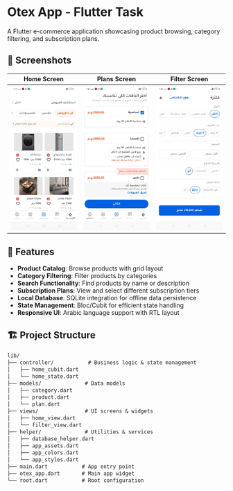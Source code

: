# Otex App - Flutter Task

A Flutter e-commerce application showcasing product browsing, category filtering, and subscription plans.

## 📱 Screenshots

| Home Screen | Plans Screen | Filter Screen |
|:-----------:|:------------:|:-------------:|
| <img src="screenShot/home.jpeg" width="250"> | <img src="screenShot/plans.jpeg" width="250"> | <img src="screenShot/filter.jpeg" width="250"> |

## 🚀 Features

- **Product Catalog**: Browse products with grid layout
- **Category Filtering**: Filter products by categories
- **Search Functionality**: Find products by name or description
- **Subscription Plans**: View and select different subscription tiers
- **Local Database**: SQLite integration for offline data persistence
- **State Management**: Bloc/Cubit for efficient state handling
- **Responsive UI**: Arabic language support with RTL layout

## 🏗️ Project Structure

```plaintext
lib/
├── controller/           # Business logic & state management
│   ├── home_cubit.dart
│   └── home_state.dart
├── models/              # Data models
│   ├── category.dart
│   ├── product.dart
│   └── plan.dart
├── views/               # UI screens & widgets
│   ├── home_view.dart
│   └── filter_view.dart
├── helper/              # Utilities & services
│   ├── database_helper.dart
│   ├── app_assets.dart
│   ├── app_colors.dart
│   └── app_styles.dart
├── main.dart           # App entry point
├── otex_app.dart       # Main app widget
└── root.dart           # Root configuration
